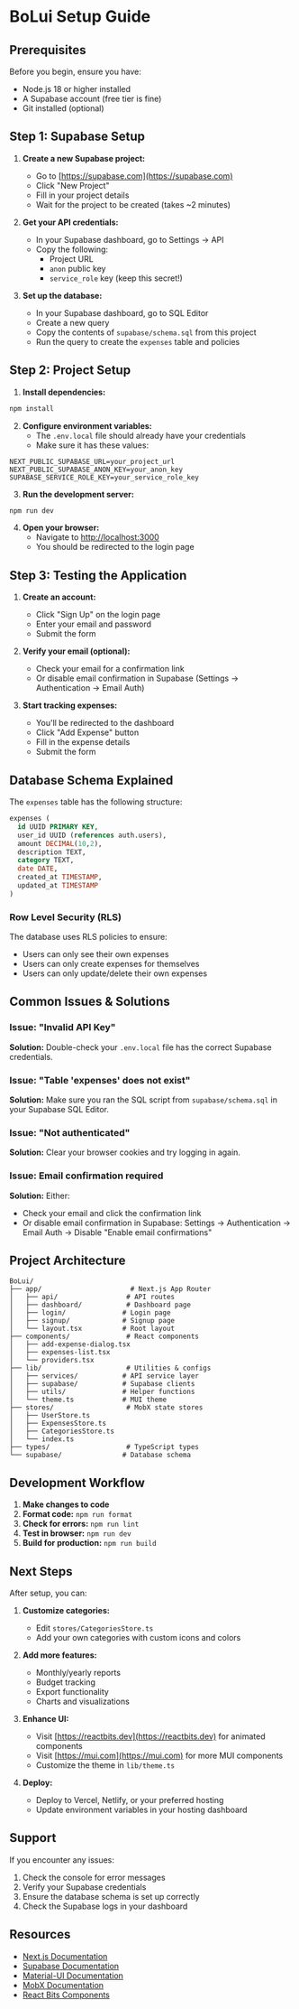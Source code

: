 # BoLui Setup Guide

## Prerequisites

Before you begin, ensure you have:

- Node.js 18 or higher installed
- A Supabase account (free tier is fine)
- Git installed (optional)

## Step 1: Supabase Setup

1. **Create a new Supabase project:**
   - Go to [https://supabase.com](https://supabase.com)
   - Click "New Project"
   - Fill in your project details
   - Wait for the project to be created (takes ~2 minutes)

2. **Get your API credentials:**
   - In your Supabase dashboard, go to Settings → API
   - Copy the following:
     - Project URL
     - `anon` public key
     - `service_role` key (keep this secret!)

3. **Set up the database:**
   - In your Supabase dashboard, go to SQL Editor
   - Create a new query
   - Copy the contents of `supabase/schema.sql` from this project
   - Run the query to create the `expenses` table and policies

## Step 2: Project Setup

1. **Install dependencies:**

```bash
npm install
```

2. **Configure environment variables:**
   - The `.env.local` file should already have your credentials
   - Make sure it has these values:

```env
NEXT_PUBLIC_SUPABASE_URL=your_project_url
NEXT_PUBLIC_SUPABASE_ANON_KEY=your_anon_key
SUPABASE_SERVICE_ROLE_KEY=your_service_role_key
```

3. **Run the development server:**

```bash
npm run dev
```

4. **Open your browser:**
   - Navigate to [http://localhost:3000](http://localhost:3000)
   - You should be redirected to the login page

## Step 3: Testing the Application

1. **Create an account:**
   - Click "Sign Up" on the login page
   - Enter your email and password
   - Submit the form

2. **Verify your email (optional):**
   - Check your email for a confirmation link
   - Or disable email confirmation in Supabase (Settings → Authentication → Email Auth)

3. **Start tracking expenses:**
   - You'll be redirected to the dashboard
   - Click "Add Expense" button
   - Fill in the expense details
   - Submit the form

## Database Schema Explained

The `expenses` table has the following structure:

```sql
expenses (
  id UUID PRIMARY KEY,
  user_id UUID (references auth.users),
  amount DECIMAL(10,2),
  description TEXT,
  category TEXT,
  date DATE,
  created_at TIMESTAMP,
  updated_at TIMESTAMP
)
```

### Row Level Security (RLS)

The database uses RLS policies to ensure:

- Users can only see their own expenses
- Users can only create expenses for themselves
- Users can only update/delete their own expenses

## Common Issues & Solutions

### Issue: "Invalid API Key"

**Solution:** Double-check your `.env.local` file has the correct Supabase credentials.

### Issue: "Table 'expenses' does not exist"

**Solution:** Make sure you ran the SQL script from `supabase/schema.sql` in your Supabase SQL Editor.

### Issue: "Not authenticated"

**Solution:** Clear your browser cookies and try logging in again.

### Issue: Email confirmation required

**Solution:** Either:

- Check your email and click the confirmation link
- Or disable email confirmation in Supabase: Settings → Authentication → Email Auth → Disable "Enable email confirmations"

## Project Architecture

```
BoLui/
├── app/                      # Next.js App Router
│   ├── api/                 # API routes
│   ├── dashboard/           # Dashboard page
│   ├── login/              # Login page
│   ├── signup/             # Signup page
│   └── layout.tsx          # Root layout
├── components/              # React components
│   ├── add-expense-dialog.tsx
│   ├── expenses-list.tsx
│   └── providers.tsx
├── lib/                     # Utilities & configs
│   ├── services/           # API service layer
│   ├── supabase/           # Supabase clients
│   ├── utils/              # Helper functions
│   └── theme.ts            # MUI theme
├── stores/                  # MobX state stores
│   ├── UserStore.ts
│   ├── ExpensesStore.ts
│   ├── CategoriesStore.ts
│   └── index.ts
├── types/                   # TypeScript types
└── supabase/               # Database schema
```

## Development Workflow

1. **Make changes to code**
2. **Format code:** `npm run format`
3. **Check for errors:** `npm run lint`
4. **Test in browser:** `npm run dev`
5. **Build for production:** `npm run build`

## Next Steps

After setup, you can:

1. **Customize categories:**
   - Edit `stores/CategoriesStore.ts`
   - Add your own categories with custom icons and colors

2. **Add more features:**
   - Monthly/yearly reports
   - Budget tracking
   - Export functionality
   - Charts and visualizations

3. **Enhance UI:**
   - Visit [https://reactbits.dev](https://reactbits.dev) for animated components
   - Visit [https://mui.com](https://mui.com) for more MUI components
   - Customize the theme in `lib/theme.ts`

4. **Deploy:**
   - Deploy to Vercel, Netlify, or your preferred hosting
   - Update environment variables in your hosting dashboard

## Support

If you encounter any issues:

1. Check the console for error messages
2. Verify your Supabase credentials
3. Ensure the database schema is set up correctly
4. Check the Supabase logs in your dashboard

## Resources

- [Next.js Documentation](https://nextjs.org/docs)
- [Supabase Documentation](https://supabase.com/docs)
- [Material-UI Documentation](https://mui.com/material-ui/)
- [MobX Documentation](https://mobx.js.org/)
- [React Bits Components](https://reactbits.dev/)
